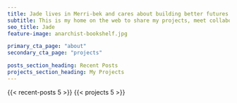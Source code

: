 ```yaml
---
title: Jade lives in Merri-bek and cares about building better futures.
subtitle: This is my home on the web to share my projects, meet collaborators, and learn how to live as if the planet is on the line.
seo_title: Jade
feature-image: anarchist-bookshelf.jpg

primary_cta_page: "about"
secondary_cta_page: "projects"

posts_section_heading: Recent Posts
projects_section_heading: My Projects
---
```


{{< recent-posts 5 >}}
{{< projects 5 >}}
